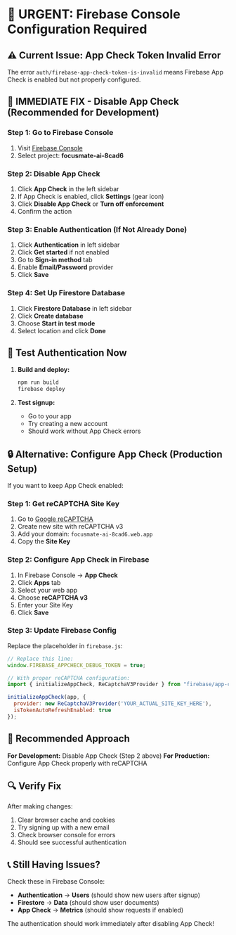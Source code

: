 # 🚨 URGENT: Firebase Console Configuration Required

## ⚠️ Current Issue: App Check Token Invalid Error

The error `auth/firebase-app-check-token-is-invalid` means Firebase App Check is enabled but not properly configured.

## 🔧 IMMEDIATE FIX - Disable App Check (Recommended for Development)

### Step 1: Go to Firebase Console
1. Visit [Firebase Console](https://console.firebase.google.com)
2. Select project: **focusmate-ai-8cad6**

### Step 2: Disable App Check
1. Click **App Check** in the left sidebar
2. If App Check is enabled, click **Settings** (gear icon)
3. Click **Disable App Check** or **Turn off enforcement**
4. Confirm the action

### Step 3: Enable Authentication (If Not Already Done)
1. Click **Authentication** in left sidebar
2. Click **Get started** if not enabled
3. Go to **Sign-in method** tab
4. Enable **Email/Password** provider
5. Click **Save**

### Step 4: Set Up Firestore Database
1. Click **Firestore Database** in left sidebar
2. Click **Create database**
3. Choose **Start in test mode**
4. Select location and click **Done**

## 🧪 Test Authentication Now

1. **Build and deploy:**
   ```bash
   npm run build
   firebase deploy
   ```

2. **Test signup:**
   - Go to your app
   - Try creating a new account
   - Should work without App Check errors

## 🔒 Alternative: Configure App Check (Production Setup)

If you want to keep App Check enabled:

### Step 1: Get reCAPTCHA Site Key
1. Go to [Google reCAPTCHA](https://www.google.com/recaptcha/admin)
2. Create new site with reCAPTCHA v3
3. Add your domain: `focusmate-ai-8cad6.web.app`
4. Copy the **Site Key**

### Step 2: Configure App Check in Firebase
1. In Firebase Console → **App Check**
2. Click **Apps** tab
3. Select your web app
4. Choose **reCAPTCHA v3**
5. Enter your Site Key
6. Click **Save**

### Step 3: Update Firebase Config
Replace the placeholder in `firebase.js`:
```javascript
// Replace this line:
window.FIREBASE_APPCHECK_DEBUG_TOKEN = true;

// With proper reCAPTCHA configuration:
import { initializeAppCheck, ReCaptchaV3Provider } from "firebase/app-check";

initializeAppCheck(app, {
  provider: new ReCaptchaV3Provider('YOUR_ACTUAL_SITE_KEY_HERE'),
  isTokenAutoRefreshEnabled: true
});
```

## 🎯 Recommended Approach

**For Development:** Disable App Check (Step 2 above)
**For Production:** Configure App Check properly with reCAPTCHA

## 🔍 Verify Fix

After making changes:
1. Clear browser cache and cookies
2. Try signing up with a new email
3. Check browser console for errors
4. Should see successful authentication

## 📞 Still Having Issues?

Check these in Firebase Console:
- **Authentication** → **Users** (should show new users after signup)
- **Firestore** → **Data** (should show user documents)
- **App Check** → **Metrics** (should show requests if enabled)

The authentication should work immediately after disabling App Check!